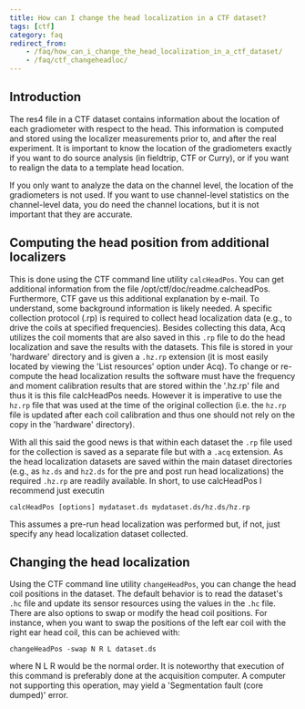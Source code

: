 ```yaml
---
title: How can I change the head localization in a CTF dataset?
tags: [ctf]
category: faq
redirect_from:
    - /faq/how_can_i_change_the_head_localization_in_a_ctf_dataset/
    - /faq/ctf_changeheadloc/
---
```


## Introduction

The res4 file in a CTF dataset contains information about the location of each gradiometer with respect to the head. This information is computed and stored using the localizer measurements prior to, and after the real experiment. It is important to know the location of the gradiometers exactly if you want to do source analysis (in fieldtrip, CTF or Curry), or if you want to realign the data to a template head location.

If you only want to analyze the data on the channel level, the location of the gradiometers is not used. If you want to use channel-level statistics on the channel-level data, you do need the channel locations, but it is not important that they are accurate.

## Computing the head position from additional localizers

This is done using the CTF command line utility `calcHeadPos`. You can get additional information from the file /opt/ctf/doc/readme.calcheadPos. Furthermore, CTF gave us this additional explanation by e-mail.
To understand, some background information is likely needed. A specific collection protocol (.rp) is required to collect head localization data (e.g., to drive the coils at specified frequencies). Besides collecting this data, Acq utilizes the coil moments that are also saved in this `.rp` file to do the head localization and save the results with the datasets. This file is stored in your 'hardware' directory and is given a `.hz.rp` extension (it is most easily located by viewing the 'List resources' option under Acq).
To change or re-compute the head localization results the software must have the frequency and moment calibration results that are stored within the '.hz.rp' file and thus it is this file calcHeadPos needs. However it is imperative to use the `hz.rp` file that was used at the time of the original collection (i.e. the `hz.rp` file is updated after each coil calibration and thus one should not rely on the copy in the 'hardware' directory).

With all this said the good news is that within each dataset the `.rp` file used for the collection is saved as a separate file but with a `.acq` extension. As the head localization datasets are saved within the main dataset directories (e.g., as `hz.ds` and `hz2.ds` for the pre and post run head localizations) the required `.hz.rp` are readily available. In short, to use calcHeadPos I recommend just executin

    calcHeadPos [options] mydataset.ds mydataset.ds/hz.ds/hz.rp

This assumes a pre-run head localization was performed but, if not, just specify any head localization dataset collected.

## Changing the head localization

Using the CTF command line utility `changeHeadPos`, you can change the head coil positions in the dataset. The default behavior is to read the dataset's `.hc` file and update its sensor resources using the values in the `.hc` file. There are also options to swap or modify the head coil positions. For instance, when you want to swap the positions of the left ear coil with the right ear head coil, this can be achieved with:

    changeHeadPos -swap N R L dataset.ds

where N L R would be the normal order. It is noteworthy that execution of this command is preferably done at the acquisition computer. A computer not supporting this operation, may yield a 'Segmentation fault (core dumped)' error.
